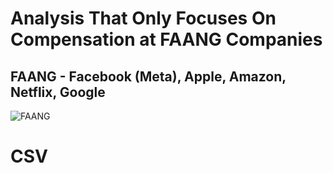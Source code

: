 # Analysis That Only Focuses On Compensation at FAANG Companies
## FAANG - Facebook (Meta), Apple, Amazon, Netflix, Google
![FAANG](https://imageio.forbes.com/specials-images/imageserve/5da63b70db40260006202a39/faangs/960x0.jpg?fit=bounds&format=jpg&width=960)


# CSV
